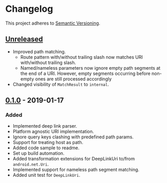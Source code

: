 # Changelog

This project adheres to [Semantic Versioning](https://semver.org/spec/v2.0.0.html).


## [Unreleased]
- Improved path matching.
  - Route pattern with/without trailing slash now matches URI with/without trailing slash.
  - Named/nameless parameters now ignore empty path segments at the end of a URI. 
  However, empty segments occurring before non-empty ones are still processed accordingly
- Changed visibility of `MatchResult` to `internal`.

## [0.1.0] - 2019-01-17
### Added
- Implemented deep link parser.
- Platform agnostic URI implementation.
- Ignore query keys clashing with predefined path params.
- Support for treating host as path.
- Added code sample to readme.
- Set up build automation.
- Added transformation extensions for DeepLinkUri to/from `android.net.Uri`.
- Implemented support for nameless path segment matching.
- Added unit test for `DeepLinkUri`.

[Unreleased]: https://github.com/hellofresh/android-deeplink/compare/0.1.0...HEAD
[0.1.0]: https://github.com/hellofresh/android-deeplink/compare/2a89d70648ee809bac78a3b768fe664d3f04aad8...0.1.0
